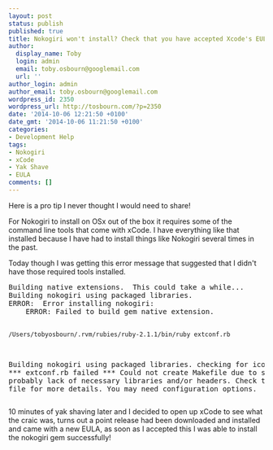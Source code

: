 ```yaml
---
layout: post
status: publish
published: true
title: Nokogiri won't install? Check that you have accepted Xcode's EULA
author:
  display_name: Toby
  login: admin
  email: toby.osbourn@googlemail.com
  url: ''
author_login: admin
author_email: toby.osbourn@googlemail.com
wordpress_id: 2350
wordpress_url: http://tosbourn.com/?p=2350
date: '2014-10-06 12:21:50 +0100'
date_gmt: '2014-10-06 11:21:50 +0100'
categories:
- Development Help
tags:
- Nokogiri
- xCode
- Yak Shave
- EULA
comments: []
---
```

<p>Here is a pro tip I never thought I would need to share!</p>
<p>For Nokogiri to install on OSx out of the box it requires some of the command line tools that come with xCode. I have everything like that installed because I have had to install things like Nokogiri several times in the past.</p>
<p>Today though I was getting this error message that suggested that I didn't have those required tools installed.</p>
<pre>Building native extensions.  This could take a while...
Building nokogiri using packaged libraries.
ERROR:  Error installing nokogiri:
	ERROR: Failed to build gem native extension.

    /Users/tobyosbourn/.rvm/rubies/ruby-2.1.1/bin/ruby extconf.rb
Building nokogiri using packaged libraries.
checking for iconv.h... *** extconf.rb failed ***
Could not create Makefile due to some reason, probably lack of necessary
libraries and/or headers.  Check the mkmf.log file for more details.  You may
need configuration options.
</pre>
<p>10 minutes of yak shaving later and I decided to open up xCode to see what the craic was, turns out a point release had been downloaded and installed and came with a new EULA, as soon as I accepted this I was able to install the nokogiri gem successfully!</p>
